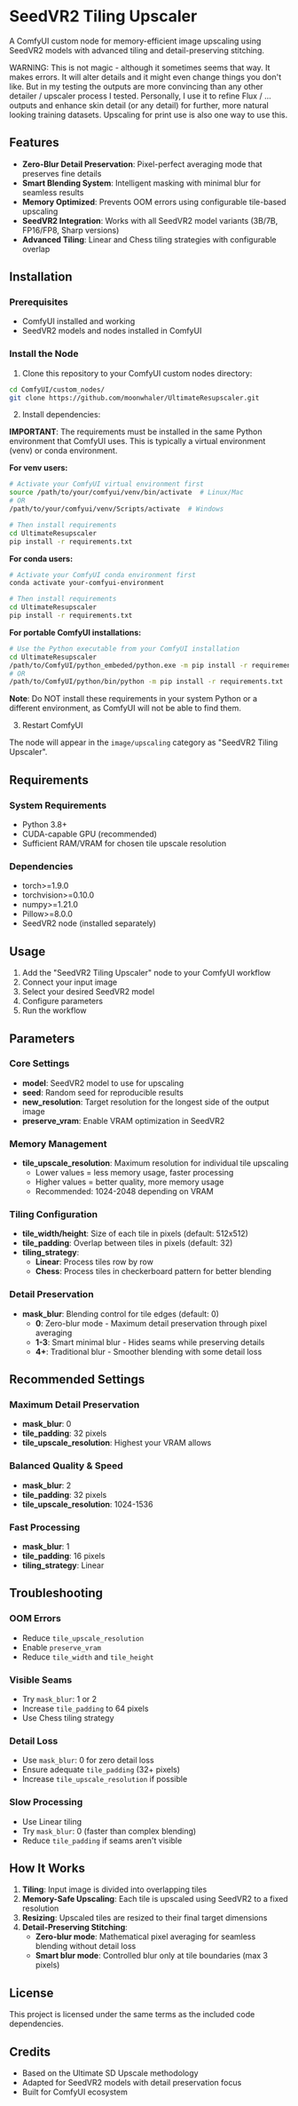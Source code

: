 # SeedVR2 Tiling Upscaler

A ComfyUI custom node for memory-efficient image upscaling using SeedVR2 models with advanced tiling and detail-preserving stitching.

WARNING: This is not magic - although it sometimes seems that way. It makes errors. It will alter details and it might even change things you don't like. But in my testing the outputs are more convincing than any other detailer / upscaler process I tested. Personally, I use it to refine Flux / ... outputs and enhance skin detail (or any detail) for further, more natural looking training datasets. Upscaling for print use is also one way to use this.

## Features

- **Zero-Blur Detail Preservation**: Pixel-perfect averaging mode that preserves fine details
- **Smart Blending System**: Intelligent masking with minimal blur for seamless results
- **Memory Optimized**: Prevents OOM errors using configurable tile-based upscaling
- **SeedVR2 Integration**: Works with all SeedVR2 model variants (3B/7B, FP16/FP8, Sharp versions)
- **Advanced Tiling**: Linear and Chess tiling strategies with configurable overlap

## Installation

### Prerequisites

- ComfyUI installed and working
- SeedVR2 models and nodes installed in ComfyUI

### Install the Node

1. Clone this repository to your ComfyUI custom nodes directory:
```bash
cd ComfyUI/custom_nodes/
git clone https://github.com/moonwhaler/UltimateResupscaler.git
```

2. Install dependencies:

**IMPORTANT**: The requirements must be installed in the same Python environment that ComfyUI uses. This is typically a virtual environment (venv) or conda environment.

**For venv users:**
```bash
# Activate your ComfyUI virtual environment first
source /path/to/your/comfyui/venv/bin/activate  # Linux/Mac
# OR
/path/to/your/comfyui/venv/Scripts/activate  # Windows

# Then install requirements
cd UltimateResupscaler
pip install -r requirements.txt
```

**For conda users:**
```bash
# Activate your ComfyUI conda environment first
conda activate your-comfyui-environment

# Then install requirements
cd UltimateResupscaler
pip install -r requirements.txt
```

**For portable ComfyUI installations:**
```bash
# Use the Python executable from your ComfyUI installation
cd UltimateResupscaler
/path/to/ComfyUI/python_embeded/python.exe -m pip install -r requirements.txt  # Windows
# OR
/path/to/ComfyUI/python/bin/python -m pip install -r requirements.txt  # Linux/Mac
```

**Note**: Do NOT install these requirements in your system Python or a different environment, as ComfyUI will not be able to find them.

3. Restart ComfyUI

The node will appear in the `image/upscaling` category as "SeedVR2 Tiling Upscaler".

## Requirements

### System Requirements
- Python 3.8+
- CUDA-capable GPU (recommended)
- Sufficient RAM/VRAM for chosen tile upscale resolution

### Dependencies
- torch>=1.9.0
- torchvision>=0.10.0
- numpy>=1.21.0
- Pillow>=8.0.0
- SeedVR2 node (installed separately)

## Usage

1. Add the "SeedVR2 Tiling Upscaler" node to your ComfyUI workflow
2. Connect your input image
3. Select your desired SeedVR2 model
4. Configure parameters
5. Run the workflow

## Parameters

### Core Settings
- **model**: SeedVR2 model to use for upscaling
- **seed**: Random seed for reproducible results
- **new_resolution**: Target resolution for the longest side of the output image
- **preserve_vram**: Enable VRAM optimization in SeedVR2

### Memory Management
- **tile_upscale_resolution**: Maximum resolution for individual tile upscaling
  - Lower values = less memory usage, faster processing
  - Higher values = better quality, more memory usage
  - Recommended: 1024-2048 depending on VRAM

### Tiling Configuration
- **tile_width/height**: Size of each tile in pixels (default: 512x512)
- **tile_padding**: Overlap between tiles in pixels (default: 32)
- **tiling_strategy**: 
  - **Linear**: Process tiles row by row
  - **Chess**: Process tiles in checkerboard pattern for better blending

### Detail Preservation
- **mask_blur**: Blending control for tile edges (default: 0)
  - **0**: Zero-blur mode - Maximum detail preservation through pixel averaging
  - **1-3**: Smart minimal blur - Hides seams while preserving details
  - **4+**: Traditional blur - Smoother blending with some detail loss

## Recommended Settings

### Maximum Detail Preservation
- **mask_blur**: 0
- **tile_padding**: 32 pixels
- **tile_upscale_resolution**: Highest your VRAM allows

### Balanced Quality & Speed
- **mask_blur**: 2
- **tile_padding**: 32 pixels  
- **tile_upscale_resolution**: 1024-1536

### Fast Processing
- **mask_blur**: 1
- **tile_padding**: 16 pixels
- **tiling_strategy**: Linear

## Troubleshooting

### OOM Errors
- Reduce `tile_upscale_resolution`
- Enable `preserve_vram`
- Reduce `tile_width` and `tile_height`

### Visible Seams
- Try `mask_blur`: 1 or 2
- Increase `tile_padding` to 64 pixels
- Use Chess tiling strategy

### Detail Loss
- Use `mask_blur`: 0 for zero detail loss
- Ensure adequate `tile_padding` (32+ pixels)
- Increase `tile_upscale_resolution` if possible

### Slow Processing
- Use Linear tiling
- Try `mask_blur`: 0 (faster than complex blending)
- Reduce `tile_padding` if seams aren't visible

## How It Works

1. **Tiling**: Input image is divided into overlapping tiles
2. **Memory-Safe Upscaling**: Each tile is upscaled using SeedVR2 to a fixed resolution
3. **Resizing**: Upscaled tiles are resized to their final target dimensions
4. **Detail-Preserving Stitching**: 
   - **Zero-blur mode**: Mathematical pixel averaging for seamless blending without detail loss
   - **Smart blur mode**: Controlled blur only at tile boundaries (max 3 pixels)

## License

This project is licensed under the same terms as the included code dependencies.

## Credits

- Based on the Ultimate SD Upscale methodology
- Adapted for SeedVR2 models with detail preservation focus
- Built for ComfyUI ecosystem
